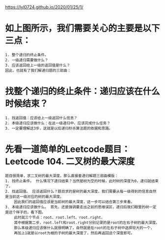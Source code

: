 https://lyl0724.github.io/2020/01/25/1/

# 如上图所示，我们需要关心的主要是以下三点：
    1. 整个递归的终止条件。
    2. 一级递归需要做什么？
    3. 应该返回给上一级的返回值是什么？
    因此，也就有了我们解递归题的三部曲：

# 找整个递归的终止条件：递归应该在什么时候结束？
    1. 找返回值：应该给上一级返回什么信息？
    2. 本级递归应该做什么：在这一级递归中，应该完成什么任务？
    3. 一定要理解这3步，这就是以后递归秒杀算法题的依据和思路。

# 先看一道简单的Leetcode题目： Leetcode 104. 二叉树的最大深度
    题目很简单，求二叉树的最大深度，那么直接套递归解题三部曲模版：
    1. 找终止条件。 什么情况下递归结束？当然是树为空的时候，此时树的深度为0，递归就结束了。
    2. 找返回值。 应该返回什么？题目求的是树的最大深度，我们需要从每一级得到的信息自然是当前这一级对应的树的最大深度，
        因此我们的返回值应该是当前树的最大深度，这一步可以结合第三步来看。
    3. 本级递归应该做什么。 首先，还是强调要走出之前的思维误区，递归后我们眼里的树一定是这个样子的，看下图。
        此时就三个节点：root、root.left、root.right，
        其中根据第二步，root.left和root.right分别记录的是root的左右子树的最大深度。
        那么本级递归应该做什么就很明确了，自然就是在root的左右子树中选择较大的一个，
        再加上1就是以root为根的子树的最大深度了，然后再返回这个深度即可。